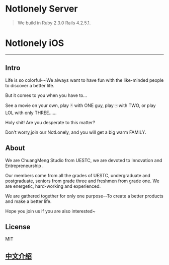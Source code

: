 # Notlonely Server

> We build in Ruby 2.3.0 Rails 4.2.5.1.

# Notlonely iOS
---

## Intro

Life is so colorful~~We always want to have fun with the like-minded people to discover a better life.

But it comes to you when you have to...

See a movie on your own, play 🃏 with ONE guy, play 🀄️ with TWO, or play LOL with only THREE......

Holy shit! Are you desperate to this matter? 

Don't worry,join our NotLonely, and you will get a big warm FAMILY.

## About

We are ChuangMeng Studio from UESTC, we are devoted to Innovation and Entrepreneurship .

Our members come from all the grades of UESTC, undergraduate and postgraduate, seniors from grade three and freshmen from grade one. We are energetic, hard-working and experienced.

We are gathered together for only one purpose--To create a better products and make a better life.

Hope you join us if you are also interested~

## License

MIT

## [中文介绍](https://github.com/CM-NotLonely/NotLonely-Server/blob/master/README_Chinese.md)
